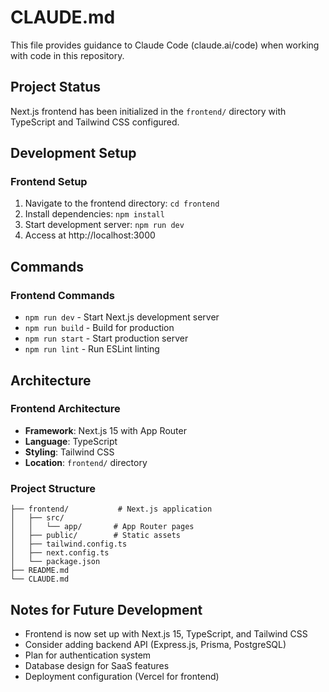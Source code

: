# CLAUDE.md

This file provides guidance to Claude Code (claude.ai/code) when working with code in this repository.

## Project Status

Next.js frontend has been initialized in the `frontend/` directory with TypeScript and Tailwind CSS configured.

## Development Setup

### Frontend Setup
1. Navigate to the frontend directory: `cd frontend`
2. Install dependencies: `npm install`
3. Start development server: `npm run dev`
4. Access at http://localhost:3000

## Commands

### Frontend Commands
- `npm run dev` - Start Next.js development server
- `npm run build` - Build for production
- `npm run start` - Start production server
- `npm run lint` - Run ESLint linting

## Architecture

### Frontend Architecture
- **Framework**: Next.js 15 with App Router
- **Language**: TypeScript
- **Styling**: Tailwind CSS
- **Location**: `frontend/` directory

### Project Structure
```
├── frontend/           # Next.js application
│   ├── src/
│   │   └── app/       # App Router pages
│   ├── public/        # Static assets
│   ├── tailwind.config.ts
│   ├── next.config.ts
│   └── package.json
├── README.md
└── CLAUDE.md
```

## Notes for Future Development

- Frontend is now set up with Next.js 15, TypeScript, and Tailwind CSS
- Consider adding backend API (Express.js, Prisma, PostgreSQL)
- Plan for authentication system
- Database design for SaaS features
- Deployment configuration (Vercel for frontend)